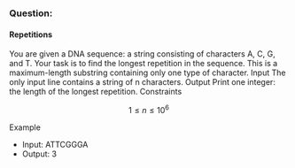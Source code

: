### Question:
#### Repetitions
You are given a DNA sequence: a string consisting of characters A, C, G, and T. Your task is to find the longest repetition in the sequence. This is a maximum-length substring containing only one type of character.
Input
The only input line contains a string of n characters.
Output
Print one integer: the length of the longest repetition.
Constraints

$$ 1 \le n \le 10^6 $$

Example
- Input: ATTCGGGA
- Output: 3
    
    
